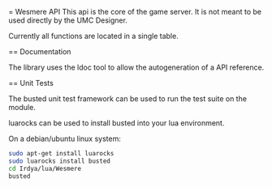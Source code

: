 
= Wesmere API
This api is the core of the game server.
It is not meant to be used directly by the UMC Designer.

Currently all functions are located in a single table.


== Documentation

The library uses the ldoc tool to allow the autogeneration of a API reference.

== Unit Tests

The busted unit test framework can be used to run the test suite on the module.

luarocks can be used to install busted into your lua environment.

On a debian/ubuntu linux system:

```bash
sudo apt-get install luarocks
sudo luarocks install busted
cd Irdya/lua/Wesmere
busted
```
